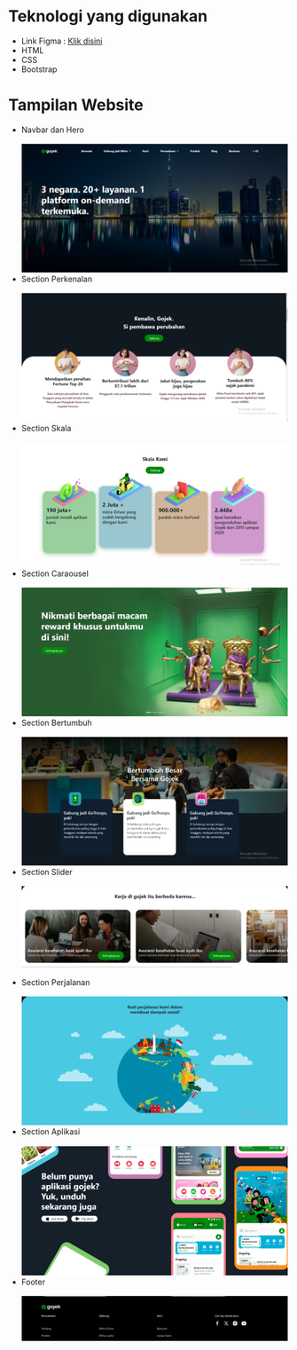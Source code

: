 <h1>Teknologi yang digunakan</h1>
<ul>
 <li>Link Figma :  <a class="" href="https://www.figma.com/community/file/1294182214727352119/gojek-landing-page-website?searchSessionId=ls0eq3ly-4okpyd4nnta" >Klik disini</a></li>
 <li>HTML</li>
 <li>CSS</li>
 <li>Bootstrap</li>
</ul>

<h1>Tampilan Website</h1>
<ul>
 <li>Navbar dan Hero </li>
</br>
 <img src="assets/section-navhero.png" alt="" />

 
<li>Section Perkenalan </li>
</br>
 <img src="assets/section-perkenalan.png" alt="" />

 
 <li>Section Skala </li>
</br>
 <img src="assets/section-skala.png" alt="" />

 
 <li>Section Caraousel</li>
</br>
 <img src="assets/section-caraousel.png" alt="" />

 
 <li>Section Bertumbuh </li>
</br>
 <img src="assets/section-tumbuh.png" alt="" />

 
 <li>Section Slider </li>
</br>
 <img src="assets/section-slider.png" alt="" />

 
 <li>Section Perjalanan </li>
</br>
 <img src="assets/section-perjalanan.png" alt="" />

 
 <li>Section Aplikasi </li>
</br>
 <img src="assets/section-aplikasi.png" alt="" />

 
 <li>Footer </li>
</br>
 <img src="assets/section-footer.png" alt="" />
</ul>
